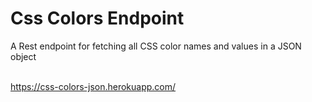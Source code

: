 # Css Colors Endpoint

A Rest endpoint for fetching all CSS color names and values in a JSON object

\
https://css-colors-json.herokuapp.com/